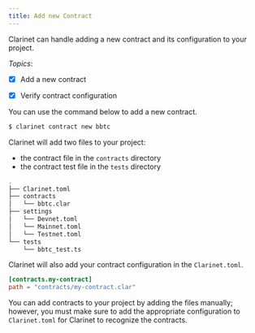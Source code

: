 ```yaml
---
title: Add new Contract
---
```


Clarinet can handle adding a new contract and its configuration to your project.

*Topics*:

- [x] Add a new contract
- [x] Verify contract configuration


You can use the command below to add a new contract.

```bash
$ clarinet contract new bbtc
```

Clarinet will add two files to your project:
- the contract file in the `contracts` directory
- the contract test file in the `tests` directory

```bash
.
├── Clarinet.toml
├── contracts
│   └── bbtc.clar
├── settings
│   └── Devnet.toml
│   └── Mainnet.toml
│   └── Testnet.toml
└── tests
    └── bbtc_test.ts
```

Clarinet will also add your contract configuration in the `Clarinet.toml`.

```toml
[contracts.my-contract]
path = "contracts/my-contract.clar"
```

You can add contracts to your project by adding the files manually; however, you must make sure to add the appropriate configuration
to `Clarinet.toml` for Clarinet to recognize the contracts.

